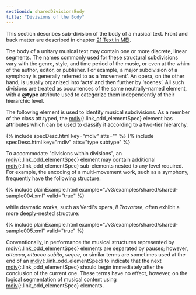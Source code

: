 ```yaml
---
sectionid: sharedDivisionsBody
title: "Divisions of the Body"
---
```




This section describes sub-division of the body of a musical text. Front and back
matter
are described in chapter <a class="link_ptr" title="Text in MEI" href="/v3/guidelines/text.html">21 Text in MEI</a>.

The body of a unitary musical text may contain one or more discrete, linear segments.
The
names commonly used for these structural subdivisions vary with the genre, style,
and time
period of the music, or even at the whim of the author, editor, or publisher. For
example,
a major subdivision of a symphony is generally referred to as a ‘movement’. An opera,
on
the other hand, is usually organized into ‘acts’ and then further by ‘scenes’. All
such
divisions are treated as occurrences of the same neutrally-named element, with a
**@type** attribute used to categorize them independently of their hierarchic
level.

The following element is used to identify musical subdivisions. As a member of the
class
att.typed, the [mdiv](/v3/elements/mdiv.html){:.link_odd_elementSpec} element has attributes which can be used to
classify it according to a two-tier hierarchy.



{% include specDesc.html key="mdiv" atts="" %}
{% include specDesc.html key="mdiv" atts="type subtype" %}



To accommodate "divisions within divisions", an [mdiv](/v3/elements/mdiv.html){:.link_odd_elementSpec} element may
contain additional [mdiv](/v3/elements/mdiv.html){:.link_odd_elementSpec} sub-elements nested to any level required.
For example, the encoding of a multi-movement work, such as a symphony, frequently
have
the following structure:

{% include plainExample.html example="./v3/examples/shared/shared-sample004.xml" valid="true" %}

while dramatic works, such as Verdi's opera, *Il Trovatore*, often exhibit a
more deeply-nested structure:

{% include plainExample.html example="./v3/examples/shared/shared-sample005.xml" valid="true" %}

Conventionally, in performance the musical structures represented by [mdiv](/v3/elements/mdiv.html){:.link_odd_elementSpec} elements are separated by pauses; however, *attacca*,
*attacca subito*, *seque*, or similar terms are
sometimes used at the end of an [mdiv](/v3/elements/mdiv.html){:.link_odd_elementSpec} to indicate that the next [mdiv](/v3/elements/mdiv.html){:.link_odd_elementSpec} should begin immediately after the conclusion of the current one.
These terms have no effect, however, on the logical segmentation of musical content
using
[mdiv](/v3/elements/mdiv.html){:.link_odd_elementSpec} elements.



